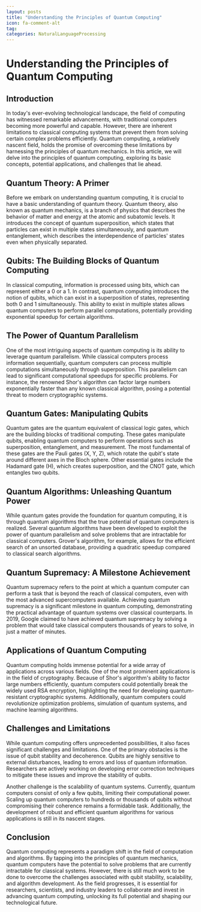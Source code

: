```yaml
---
layout: posts
title: "Understanding the Principles of Quantum Computing"
icon: fa-comment-alt
tag:      
categories: NaturalLanguageProcessing
---
```



# Understanding the Principles of Quantum Computing

## Introduction

In today's ever-evolving technological landscape, the field of computing has witnessed remarkable advancements, with traditional computers becoming more powerful and capable. However, there are inherent limitations to classical computing systems that prevent them from solving certain complex problems efficiently. Quantum computing, a relatively nascent field, holds the promise of overcoming these limitations by harnessing the principles of quantum mechanics. In this article, we will delve into the principles of quantum computing, exploring its basic concepts, potential applications, and challenges that lie ahead.

## Quantum Theory: A Primer

Before we embark on understanding quantum computing, it is crucial to have a basic understanding of quantum theory. Quantum theory, also known as quantum mechanics, is a branch of physics that describes the behavior of matter and energy at the atomic and subatomic levels. It introduces the concept of quantum superposition, which states that particles can exist in multiple states simultaneously, and quantum entanglement, which describes the interdependence of particles' states even when physically separated.

## Qubits: The Building Blocks of Quantum Computing

In classical computing, information is processed using bits, which can represent either a 0 or a 1. In contrast, quantum computing introduces the notion of qubits, which can exist in a superposition of states, representing both 0 and 1 simultaneously. This ability to exist in multiple states allows quantum computers to perform parallel computations, potentially providing exponential speedup for certain algorithms.

## The Power of Quantum Parallelism

One of the most intriguing aspects of quantum computing is its ability to leverage quantum parallelism. While classical computers process information sequentially, quantum computers can process multiple computations simultaneously through superposition. This parallelism can lead to significant computational speedups for specific problems. For instance, the renowned Shor's algorithm can factor large numbers exponentially faster than any known classical algorithm, posing a potential threat to modern cryptographic systems.

## Quantum Gates: Manipulating Qubits

Quantum gates are the quantum equivalent of classical logic gates, which are the building blocks of traditional computing. These gates manipulate qubits, enabling quantum computers to perform operations such as superposition, entanglement, and measurement. The most fundamental of these gates are the Pauli gates (X, Y, Z), which rotate the qubit's state around different axes in the Bloch sphere. Other essential gates include the Hadamard gate (H), which creates superposition, and the CNOT gate, which entangles two qubits.

## Quantum Algorithms: Unleashing Quantum Power

While quantum gates provide the foundation for quantum computing, it is through quantum algorithms that the true potential of quantum computers is realized. Several quantum algorithms have been developed to exploit the power of quantum parallelism and solve problems that are intractable for classical computers. Grover's algorithm, for example, allows for the efficient search of an unsorted database, providing a quadratic speedup compared to classical search algorithms.

## Quantum Supremacy: A Milestone Achievement

Quantum supremacy refers to the point at which a quantum computer can perform a task that is beyond the reach of classical computers, even with the most advanced supercomputers available. Achieving quantum supremacy is a significant milestone in quantum computing, demonstrating the practical advantage of quantum systems over classical counterparts. In 2019, Google claimed to have achieved quantum supremacy by solving a problem that would take classical computers thousands of years to solve, in just a matter of minutes.

## Applications of Quantum Computing

Quantum computing holds immense potential for a wide array of applications across various fields. One of the most prominent applications is in the field of cryptography. Because of Shor's algorithm's ability to factor large numbers efficiently, quantum computers could potentially break the widely used RSA encryption, highlighting the need for developing quantum-resistant cryptographic systems. Additionally, quantum computers could revolutionize optimization problems, simulation of quantum systems, and machine learning algorithms.

## Challenges and Limitations

While quantum computing offers unprecedented possibilities, it also faces significant challenges and limitations. One of the primary obstacles is the issue of qubit stability and decoherence. Qubits are highly sensitive to external disturbances, leading to errors and loss of quantum information. Researchers are actively working on developing error correction techniques to mitigate these issues and improve the stability of qubits.

Another challenge is the scalability of quantum systems. Currently, quantum computers consist of only a few qubits, limiting their computational power. Scaling up quantum computers to hundreds or thousands of qubits without compromising their coherence remains a formidable task. Additionally, the development of robust and efficient quantum algorithms for various applications is still in its nascent stages.

## Conclusion

Quantum computing represents a paradigm shift in the field of computation and algorithms. By tapping into the principles of quantum mechanics, quantum computers have the potential to solve problems that are currently intractable for classical systems. However, there is still much work to be done to overcome the challenges associated with qubit stability, scalability, and algorithm development. As the field progresses, it is essential for researchers, scientists, and industry leaders to collaborate and invest in advancing quantum computing, unlocking its full potential and shaping our technological future.